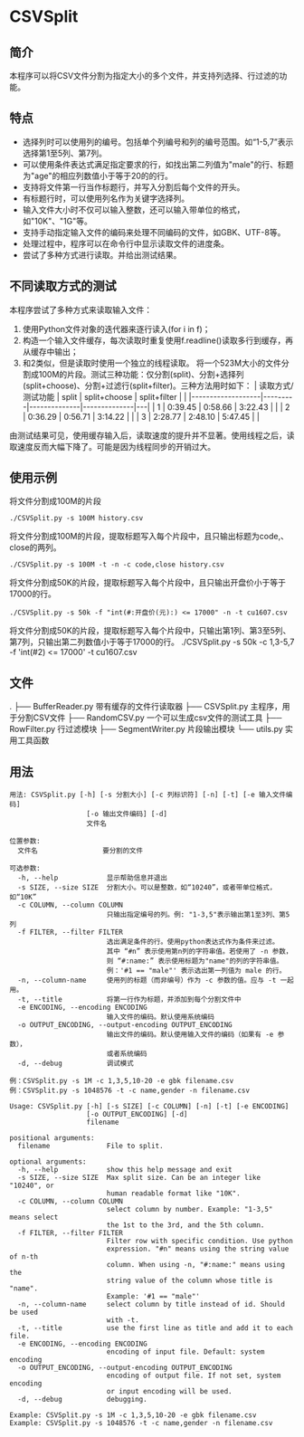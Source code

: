 # CSVSplit
## 简介
本程序可以将CSV文件分割为指定大小的多个文件，并支持列选择、行过滤的功能。

## 特点
- 选择列时可以使用列的编号。包括单个列编号和列的编号范围。如“1-5,7”表示选择第1至5列、第7列。
- 可以使用条件表达式满足指定要求的行，如找出第二列值为"male"的行、标题为"age"的相应列数值小于等于20的的行。
- 支持将文件第一行当作标题行，并写入分割后每个文件的开头。
- 有标题行时，可以使用列名作为关键字选择列。
- 输入文件大小时不仅可以输入整数，还可以输入带单位的格式，如"10K"、"1G"等。
- 支持手动指定输入文件的编码来处理不同编码的文件，如GBK、UTF-8等。
- 处理过程中，程序可以在命令行中显示读取文件的进度条。
- 尝试了多种方式进行读取。并给出测试结果。

## 不同读取方式的测试
本程序尝试了多种方式来读取输入文件：
1. 使用Python文件对象的迭代器来逐行读入(for i in f)；
2. 构造一个输入文件缓存，每次读取时重复使用f.readline()读取多行到缓存，再从缓存中输出；
3. 和2类似，但是读取时使用一个独立的线程读取。
将一个523M大小的文件分割成100M的片段。测试三种功能：仅分割(split)、分割+选择列(split+choose)、分割+过滤行(split+filter)。三种方法用时如下：
| 读取方式/测试功能 | split   | split+choose | split+filter |   |
|-------------------|---------|--------------|--------------|---|
| 1                 | 0:39.45 | 0:58.66      | 3:22.43      |   |
| 2                 | 0:36.29 | 0:56.71      | 3:14.22      |   |
| 3                 | 2:28.77 | 2:48.10      | 5:47.45      |   |

由测试结果可见，使用缓存输入后，读取速度的提升并不显著。使用线程之后，读取速度反而大幅下降了。可能是因为线程同步的开销过大。

## 使用示例
将文件分割成100M的片段
```
./CSVSplit.py -s 100M history.csv
```

将文件分割成100M的片段，提取标题写入每个片段中，且只输出标题为code,、close的两列。
```
./CSVSplit.py -s 100M -t -n -c code,close history.csv
```

将文件分割成50K的片段，提取标题写入每个片段中，且只输出开盘价小于等于17000的行。
```
./CSVSplit.py -s 50k -f "int(#:开盘价(元):) <= 17000" -n -t cu1607.csv
```

将文件分割成50K的片段，提取标题写入每个片段中，只输出第1列、第3至5列、第7列，只输出第二列数值小于等于17000的行。
./CSVSplit.py -s 50k -c 1,3-5,7 -f 'int(#2) <= 17000' -t cu1607.csv


## 文件
.
├── BufferReader.py 带有缓存的文件行读取器
├── CSVSplit.py 主程序，用于分割CSV文件
├── RandomCSV.py 一个可以生成csv文件的测试工具
├── RowFilter.py 行过滤模块
├── SegmentWriter.py 片段输出模块
└── utils.py 实用工具函数

## 用法
```
用法: CSVSplit.py [-h] [-s 分割大小] [-c 列标识符] [-n] [-t] [-e 输入文件编码]
                   [-o 输出文件编码] [-d]
                   文件名

位置参数:
  文件名                要分割的文件

可选参数:
  -h, --help            显示帮助信息并退出
  -s SIZE, --size SIZE  分割大小。可以是整数，如“10240”，或者带单位格式，如“10K”
  -c COLUMN, --column COLUMN
                        只输出指定编号的列。例: "1-3,5"表示输出第1至3列、第5列
  -f FILTER, --filter FILTER
                        选出满足条件的行。使用python表达式作为条件来过滤。
                        其中 “#n” 表示使用第n列的字符串值。若使用了 -n 参数，
                        则 “#:name:” 表示使用标题为"name"的列的字符串值。
                        例：'#1 == "male"' 表示选出第一列值为 male 的行。
  -n, --column-name     使用列的标题（而非编号）作为 -c 参数的值。应与 -t 一起用。
  -t, --title           将第一行作为标题，并添加到每个分割文件中
  -e ENCODING, --encoding ENCODING
                        输入文件的编码。默认使用系统编码
  -o OUTPUT_ENCODING, --output-encoding OUTPUT_ENCODING
                        输出文件的编码。默认使用输入文件的编码（如果有 -e 参数），
                        或者系统编码
  -d, --debug           调试模式

例：CSVSplit.py -s 1M -c 1,3,5,10-20 -e gbk filename.csv
例：CSVSplit.py -s 1048576 -t -c name,gender -n filename.csv
```
```
Usage: CSVSplit.py [-h] [-s SIZE] [-c COLUMN] [-n] [-t] [-e ENCODING]
                   [-o OUTPUT_ENCODING] [-d]
                   filename

positional arguments:
  filename              File to split.

optional arguments:
  -h, --help            show this help message and exit
  -s SIZE, --size SIZE  Max split size. Can be an integer like "10240", or
                        human readable format like "10K".
  -c COLUMN, --column COLUMN
                        select column by number. Example: "1-3,5" means select
                        the 1st to the 3rd, and the 5th column.
  -f FILTER, --filter FILTER
                        Filter row with specific condition. Use python
                        expression. "#n" means using the string value of n-th
                        column. When using -n, "#:name:" means using the
                        string value of the column whose title is "name".
                        Example: '#1 == "male"'
  -n, --column-name     select column by title instead of id. Should be used
                        with -t.
  -t, --title           use the first line as title and add it to each file.
  -e ENCODING, --encoding ENCODING
                        encoding of input file. Default: system encoding
  -o OUTPUT_ENCODING, --output-encoding OUTPUT_ENCODING
                        encoding of output file. If not set, system encoding
                        or input encoding will be used.
  -d, --debug           debugging.

Example: CSVSplit.py -s 1M -c 1,3,5,10-20 -e gbk filename.csv
Example: CSVSplit.py -s 1048576 -t -c name,gender -n filename.csv
```
